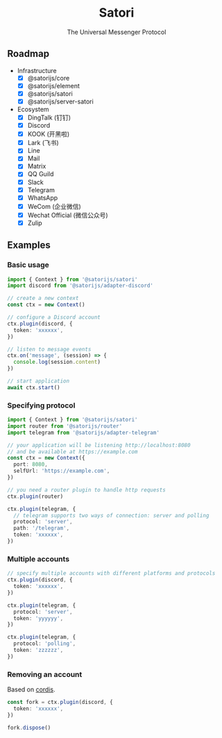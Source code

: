 <div align="center">
  <h1 id="satori">Satori</h1>
  <p>The Universal Messenger Protocol</p>
</div>

## Roadmap

- Infrastructure
  - [x] @satorijs/core
  - [x] @satorijs/element
  - [x] @satorijs/satori
  - [x] @satorijs/server-satori
- Ecosystem
  - [x] DingTalk (钉钉)
  - [x] Discord
  - [x] KOOK (开黑啦)
  - [x] Lark (飞书)
  - [x] Line
  - [x] Mail
  - [x] Matrix
  - [x] QQ Guild
  - [x] Slack
  - [x] Telegram
  - [x] WhatsApp
  - [x] WeCom (企业微信)
  - [x] Wechat Official (微信公众号)
  - [x] Zulip

## Examples

### Basic usage

```ts
import { Context } from '@satorijs/satori'
import discord from '@satorijs/adapter-discord'

// create a new context
const ctx = new Context()

// configure a Discord account
ctx.plugin(discord, {
  token: 'xxxxxx',
})

// listen to message events
ctx.on('message', (session) => {
  console.log(session.content)
})

// start application
await ctx.start()
```

### Specifying protocol

```ts
import { Context } from '@satorijs/satori'
import router from '@satorijs/router'
import telegram from '@satorijs/adapter-telegram'

// your application will be listening http://localhost:8080
// and be available at https://example.com
const ctx = new Context({
  port: 8080,
  selfUrl: 'https://example.com',
})

// you need a router plugin to handle http requests
ctx.plugin(router)

ctx.plugin(telegram, {
  // telegram supports two ways of connection: server and polling
  protocol: 'server',
  path: '/telegram',
  token: 'xxxxxx',
})
```

### Multiple accounts

```ts
// specify multiple accounts with different platforms and protocols
ctx.plugin(discord, {
  token: 'xxxxxx',
})

ctx.plugin(telegram, {
  protocol: 'server',
  token: 'yyyyyy',
})

ctx.plugin(telegram, {
  protocol: 'polling',
  token: 'zzzzzz',
})
```

### Removing an account

Based on [cordis](https://github.com/shigma/cordis).

```ts
const fork = ctx.plugin(discord, {
  token: 'xxxxxx',
})

fork.dispose()
```
